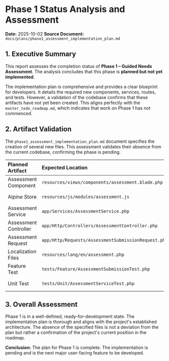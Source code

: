 # Phase 1 Status Analysis and Assessment

**Date:** 2025-10-02
**Source Document:** `docs/plans/phase1_assessment_implementation_plan.md`

## 1. Executive Summary

This report assesses the completion status of **Phase 1 – Guided Needs Assessment**. The analysis concludes that this phase is **planned but not yet implemented**.

The implementation plan is comprehensive and provides a clear blueprint for developers. It details the required new components, services, routes, and tests. However, a validation of the codebase confirms that these artifacts have not yet been created. This aligns perfectly with the `master_todo_roadmap.md`, which indicates that work on Phase 1 has not commenced.

## 2. Artifact Validation

The `phase1_assessment_implementation_plan.md` document specifies the creation of several new files. This assessment validates their absence from the current codebase, confirming the phase is pending.

| Planned Artifact | Expected Location | Validation Finding | Status |
| :--- | :--- | :--- | :--- |
| Assessment Component | `resources/views/components/assessment.blade.php` | File does not exist. | ❌ **Pending** |
| Alpine Store | `resources/js/modules/assessment.js` | File does not exist. | ❌ **Pending** |
| Assessment Service | `app/Services/AssessmentService.php` | File does not exist. | ❌ **Pending** |
| Assessment Controller | `app/Http/Controllers/AssessmentController.php` | File does not exist. | ❌ **Pending** |
| Assessment Request | `app/Http/Requests/AssessmentSubmissionRequest.php` | File does not exist. | ❌ **Pending** |
| Localization Files | `resources/lang/en/assessment.php` | File does not exist. | ❌ **Pending** |
| Feature Test | `tests/Feature/AssessmentSubmissionTest.php` | File does not exist. | ❌ **Pending** |
| Unit Test | `tests/Unit/AssessmentServiceTest.php` | File does not exist. | ❌ **Pending** |

## 3. Overall Assessment

Phase 1 is in a well-defined, ready-for-development state. The implementation plan is thorough and aligns with the project's established architecture. The absence of the specified files is not a deviation from the plan but rather a confirmation of the project's current position in the roadmap.

**Conclusion:** The plan for Phase 1 is complete. The implementation is pending and is the next major user-facing feature to be developed.